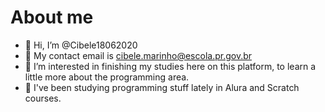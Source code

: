    # About me


- 👋 Hi, I’m @Cibele18062020
- 📍 My contact email is cibele.marinho@escola.pr.gov.br
- 👀 I’m interested in finishing my studies here on this platform, to learn a little more about the programming area.
- 🌱 I've been studying programming stuff lately in Alura and Scratch courses.
